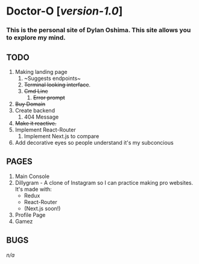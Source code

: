 # Doctor-O [*version-1.0*]
### This is the personal site of Dylan Oshima. This site allows you to explore my mind.

## TODO
  1. Making landing page
      1. ~Suggests endpoints~
      2. ~~Terminal looking interface~~.
      3. ~~Cmd Line~~
          1. ~~Error prompt~~
  2. ~~Buy Domain~~
  3. Create backend
      1. 404 Message
  4. ~~Make it reactive.~~
  5. Implement React-Router
      1. Implement Next.js to compare
  6. Add decorative eyes so people understand it's my subconcious

## PAGES
  1. Main Console
  2. Dillygram - A clone of Instagram so I can practice making pro websites. It's made with:
      * Redux
      * React-Router
      * (Next.js soon!)
  3. Profile Page
  4. Gamez

## BUGS
_n/a_
